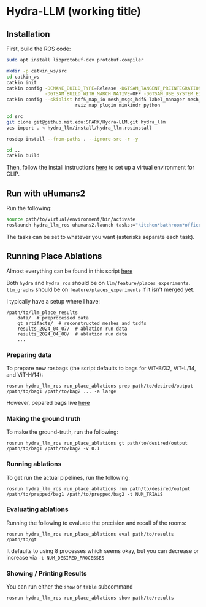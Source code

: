 # Hydra-LLM (working title)


## Installation

First, build the ROS code:

```bash
sudo apt install libprotobuf-dev protobuf-compiler

mkdir -p catkin_ws/src
cd catkin_ws
catkin init
catkin config -DCMAKE_BUILD_TYPE=Release -DGTSAM_TANGENT_PREINTEGRATION=OFF \
              -DGTSAM_BUILD_WITH_MARCH_NATIVE=OFF -DGTSAM_USE_SYSTEM_EIGEN=ON
catkin config --skiplist hdf5_map_io mesh_msgs_hdf5 label_manager mesh_tools \
                         rviz_map_plugin minkindr_python

cd src
git clone git@github.mit.edu:SPARK/Hydra-LLM.git hydra_llm
vcs import . < hydra_llm/install/hydra_llm.rosinstall

rosdep install --from-paths . --ignore-src -r -y

cd ..
catkin build
```

Then, follow the install instructions [here](https://github.mit.edu/drmaggio/LLM-Graphs#running-with-ros-directly--running-places-clip-extraction) to set up a virtual environment for CLIP.

## Run with uHumans2

Run the following:
```bash
source path/to/virtual/environment/bin/activate
roslaunch hydra_llm_ros uhumans2.launch tasks:="kitchen*bathroom*office*hallway*bedroom*lounge*stairwell*cubicle*doorway*conference room"
```

The tasks can be set to whatever you want (asterisks separate each task).

## Running Place Ablations

Almost everything can be found in this script [here](hydra_llm_ros/app/run_place_ablations)

Both `hydra` and `hydra_ros` should be on `llm/feature/places_experiments`. `llm_graphs` should be on `feature/places_experiments` if it isn't merged yet.

I typically have a setup where I have:

```
/path/to/llm_place_results
    data/  # preprocessed data
    gt_artifacts/  # reconstructed meshes and tsdfs
    results_2024_04_07/  # ablation run data
    results_2024_04_08/  # ablation run data
    ...
```

### Preparing data

To prepare new rosbags (the script defaults to bags for ViT-B/32, ViT-L/14, and ViT-H/14):
```
rosrun hydra_llm_ros run_place_ablations prep path/to/desired/output /path/to/bag1 /path/to/bag2 ... -a large
```

However, pepared bags live [here](https://drive.google.com/drive/folders/1vlt4hLqzEgAzs0IROsNZrDLB8DDAo6vL?usp=sharing)

### Making the ground truth

To make the ground-truth, run the following:
```
rosrun hydra_llm_ros run_place_ablations gt path/to/desired/output /path/to/bag1 /path/to/bag2 -v 0.1
```

### Running ablations

To get run the actual pipelines, run the following:
```
rosrun hydra_llm_ros run_place_ablations run path/to/desired/output /path/to/prepped/bag1 /path/to/prepped/bag2 -t NUM_TRIALS
```

### Evaluating ablations

Running the following to evaluate the precision and recall of the rooms:
```
rosrun hydra_llm_ros run_place_ablations eval path/to/results /path/to/gt
```

It defaults to using 8 processes which seems okay, but you can decrease or increase via `-t NUM_DESIRED_PROCESSES`

### Showing / Printing Results

You can run either the `show` or `table` subcommand
```
rosrun hydra_llm_ros run_place_ablations show path/to/results
```
